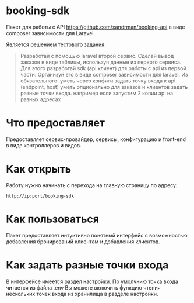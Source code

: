 # booking-sdk

Пакет для работы с API https://github.com/xandrman/booking-api в виде composer зависимости для Laravel.

Является решением тестового задания:

> Разработай с помощью laravel второй сервис. Сделай вывод заказов в виде таблицы, используя данные из первого сервиса. Для этого разработай sdk (api клиент) для работы с api из первой части. Организуй его в виде composer зависимости для laravel.  Из обязательного:
> уметь через конфиги задать точку входа  к api (endpoint, host)
> уметь опционально для заказов и клиентов задать разные точки входа. например если запустим 2 копии api на разных адресах

# Что предоставляет

Предоставляет сервис-провайдер, сервисы, конфигурацию и front-end в виде контроллеров и видов.

# Как открыть

Работу нужно начинать с перехода на главную страницу по адресу: 
    
    http://ip:port/booking-sdk

# Как пользоваться
Пакет предоставляет интуитивно понятный интерфейс с возможностью добавления бронирований клиентам и добавления клиентов.

# Как задать разные точки входа
В интерфейсе имеется раздел настройки.
По умолчнию точка входа читается из файла .env
Вы можете включить функцию чтения нескольких точек входа из хранилища в разделе настройки.